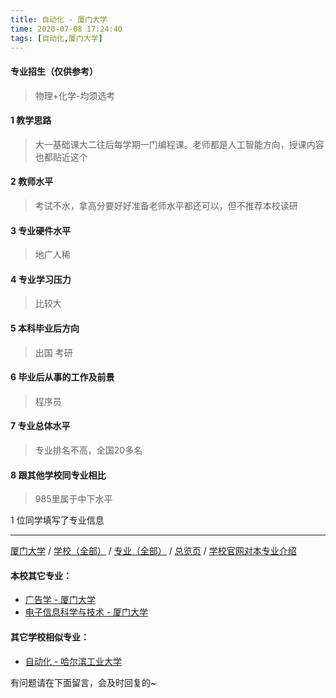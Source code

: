 ```yaml
---
title: 自动化 - 厦门大学
time: 2020-07-08 17:24:40
tags: [自动化,厦门大学]
---
```

#### 专业招生（仅供参考）  
> 物理+化学-均须选考

#### 1 教学思路
> 大一基础课大二往后每学期一门编程课。老师都是人工智能方向，授课内容也都贴近这个


#### 2 教师水平
> 考试不水，拿高分要好好准备老师水平都还可以，但不推荐本校读研


#### 3 专业硬件水平
> 地广人稀


#### 4 专业学习压力
> 比较大


#### 5 本科毕业后方向
> 出国 考研


#### 6 毕业后从事的工作及前景
> 程序员


#### 7 专业总体水平
> 专业排名不高，全国20多名


#### 8 跟其他学校同专业相比
> 985里属于中下水平


1 位同学填写了专业信息
***
[厦门大学](https://univgo.github.io/2020/07/08/厦门大学) / [学校（全部）](https://univgo.github.io/2020/07/08/3efa6bcca419) / [专业（全部）](https://univgo.github.io/2020/07/08/2d4c6d3552c2) / [总览页](https://univgo.github.io/2020/07/08/445daeb4fa00) / [学校官网对本专业介绍]()
#### 本校其它专业：
- [广告学 - 厦门大学](https://univgo.github.io/2020/07/08/0ab582ae6fe5)
- [电子信息科学与技术 - 厦门大学](https://univgo.github.io/2020/07/08/5768803ef6c9)
#### 其它学校相似专业：
- [自动化 - 哈尔滨工业大学](https://univgo.github.io/2020/07/08/49adcc35dc4f)


有问题请在下面留言，会及时回复的~
